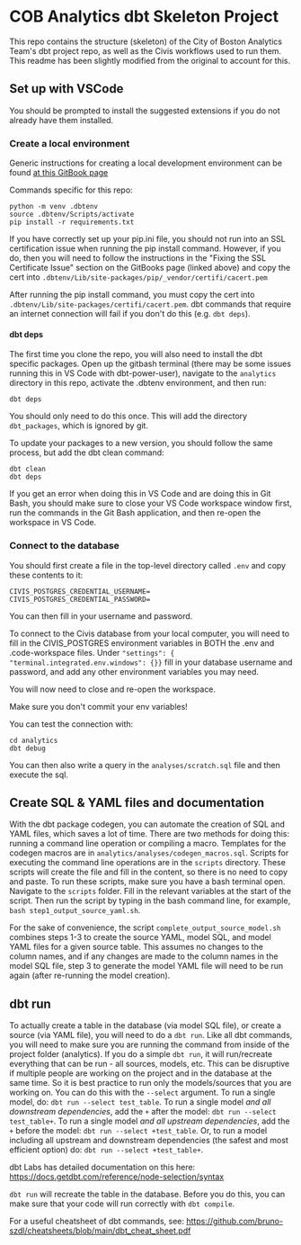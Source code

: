 # COB Analytics dbt Skeleton Project

This repo contains the structure (skeleton) of the City of Boston Analytics Team's dbt project repo, as well as the Civis workflows used to run them. This readme has been slightly modified from the original to account for this.

## Set up with VSCode

You should be prompted to install the suggested extensions if you do not already have them installed.

### Create a local environment

Generic instructions for creating a local development environment can be found [at this GitBook page](private_link_removed)

Commands specific for this repo:

```
python -m venv .dbtenv
source .dbtenv/Scripts/activate
pip install -r requirements.txt
```

If you have correctly set up your pip.ini file, you should not run into an SSL certification issue when running the pip install command. However, if you do, then you will need to follow the instructions in the "Fixing the SSL Certificate Issue" section on the GitBooks page (linked above) and copy the cert into `.dbtenv/Lib/site-packages/pip/_vendor/certifi/cacert.pem`

After running the pip install command, you must copy the cert into `.dbtenv/Lib/site-packages/certifi/cacert.pem`. dbt commands that require an internet connection will fail if you don't do this (e.g. `dbt deps`).

#### dbt deps

The first time you clone the repo, you will also need to install the dbt specific packages. Open up the gitbash terminal (there may be some issues running this in VS Code with dbt-power-user), navigate to the `analytics` directory in this repo, activate the .dbtenv environment, and then run:

```
dbt deps
```

You should only need to do this once. This will add the directory `dbt_packages`, which is ignored by git.

To update your packages to a new version, you should follow the same process, but add the dbt clean command:

```
dbt clean
dbt deps
```

If you get an error when doing this in VS Code and are doing this in Git Bash, you should make sure to close your VS Code workspace window first, run the commands in the Git Bash application, and then re-open the workspace in VS Code.

### Connect to the database

You should first create a file in the top-level directory called `.env` and copy these contents to it:

```
CIVIS_POSTGRES_CREDENTIAL_USERNAME=
CIVIS_POSTGRES_CREDENTIAL_PASSWORD=
```

You can then fill in your username and password.

To connect to the Civis database from your local computer, you will need to fill in the CIVIS_POSTGRES environment variables in BOTH the .env and .code-workspace files. Under `"settings": { "terminal.integrated.env.windows": {}}` fill in your database username and password, and add any other environment variables you may need. 

You will now need to close and re-open the workspace.

Make sure you don't commit your env variables!

You can test the connection with:

```
cd analytics
dbt debug
```

You can then also write a query in the `analyses/scratch.sql` file and then execute the sql.

## Create SQL & YAML files and documentation

With the dbt package codegen, you can automate the creation of SQL and YAML files, which saves a lot of time. There are two methods for doing this: running a command line operation or compiling a macro. Templates for the codegen macros are in `analytics/analyses/codegen_macros.sql`. Scripts for executing the command line operations are in the `scripts` directory. These scripts will create the file and fill in the content, so there is no need to copy and paste. To run these scripts, make sure you have a bash terminal open. Navigate to the `scripts` folder. Fill in the relevant variables at the start of the script. Then run the script by typing in the bash command line, for example, `bash step1_output_source_yaml.sh`. 

For the sake of convenience, the script `complete_output_source_model.sh` combines steps 1-3 to create the source YAML, model SQL, and model YAML files for a given source table. This assumes no changes to the column names, and if any changes are made to the column names in the model SQL file, step 3 to generate the model YAML file will need to be run again (after re-running the model creation).

## dbt run

To actually create a table in the database (via model SQL file), or create a source (via YAML file), you will need to do a `dbt run`. Like all dbt commands, you will need to make sure you are running the command from inside of the project folder (analytics). If you do a simple `dbt run`, it will run/recreate everything that can be run - all sources, models, etc. This can be disruptive if multiple people are working on the project and in the database at the same time. So it is best practice to run only the models/sources that you are working on. You can do this with the `--select` argument. To run a single model, do: `dbt run --select test_table`. To run a single model *and all downstream dependencies*, add the `+` after the model: `dbt run --select test_table+`. To run a single model *and all upstream dependencies*, add the `+` before the model: `dbt run --select +test_table`. Or, to run a model including all upstream and downstream dependencies (the safest and most efficient option) do: `dbt run --select +test_table+`.

dbt Labs has detailed documentation on this here: https://docs.getdbt.com/reference/node-selection/syntax

`dbt run` will recreate the table in the database. Before you do this, you can make sure that your code will run correctly with `dbt compile`.

For a useful cheatsheet of dbt commands, see: https://github.com/bruno-szdl/cheatsheets/blob/main/dbt_cheat_sheet.pdf